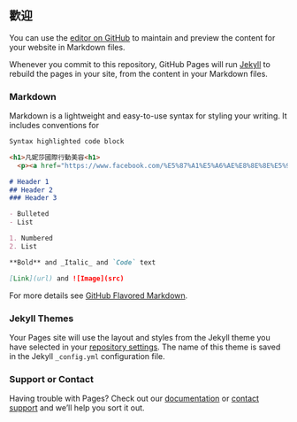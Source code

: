 ## 歡迎

You can use the [editor on GitHub](https://github.com/jack0714/jack/edit/master/README.md) to maintain and preview the content for your website in Markdown files.

Whenever you commit to this repository, GitHub Pages will run [Jekyll](https://jekyllrb.com/) to rebuild the pages in your site, from the content in your Markdown files.

### Markdown

Markdown is a lightweight and easy-to-use syntax for styling your writing. It includes conventions for

```markdown
Syntax highlighted code block

<h1>凡妮莎國際行動美容<h1>
  <p><a href="https://www.facebook.com/%E5%87%A1%E5%A6%AE%E8%8E%8E%E5%9C%8B%E9%9A%9B%E8%A1%8C%E5%8B%95%E7%BE%8E%E5%AE%B9%E6%A9%9F%E6%A7%8B-1521973218083315">VBS!</a></p>

# Header 1
## Header 2
### Header 3

- Bulleted
- List

1. Numbered
2. List

**Bold** and _Italic_ and `Code` text

[Link](url) and ![Image](src)
```

For more details see [GitHub Flavored Markdown](https://guides.github.com/features/mastering-markdown/).

### Jekyll Themes

Your Pages site will use the layout and styles from the Jekyll theme you have selected in your [repository settings](https://github.com/jack0714/jack/settings). The name of this theme is saved in the Jekyll `_config.yml` configuration file.

### Support or Contact

Having trouble with Pages? Check out our [documentation](https://help.github.com/categories/github-pages-basics/) or [contact support](https://github.com/contact) and we’ll help you sort it out.
